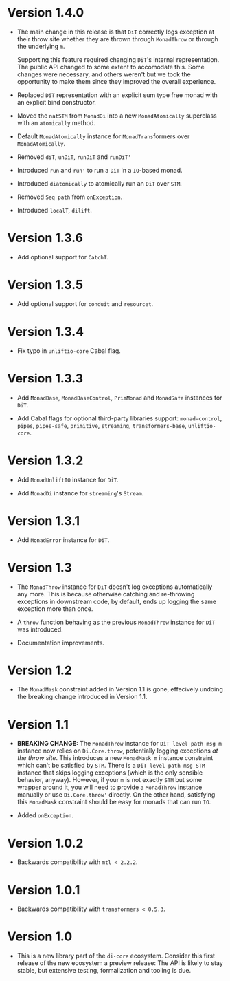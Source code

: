 # Version 1.4.0

* The main change in this release is that `DiT` correctly logs exception at
  their throw site whether they are thrown through `MonadThrow` or through
  the underlying `m`.

  Supporting this feature required changing `DiT`'s internal representation.
  The public API changed to some extent to accomodate this. Some changes were
  necessary, and others weren't but we took the opportunity to make them since
  they improved the overall experience.

* Replaced `DiT` representation with an explicit sum type free monad with
  an explicit bind constructor.

* Moved the `natSTM` from `MonadDi` into a new `MonadAtomically` superclass
  with an `atomically` method.

* Default `MonadAtomically` instance for `MonadTrans`formers
  over `MonadAtomically`.

* Removed `diT`, `unDiT`, `runDiT` and `runDiT'`

* Introduced `run` and `run'` to run a `DiT` in a `IO`-based monad.

* Introduced `diatomically` to atomically run an `DiT` over `STM`.

* Removed `Seq path` from `onException`.

* Introduced `localT`, `dilift`.


# Version 1.3.6

* Add optional support for `CatchT`.


# Version 1.3.5

* Add optional support for `conduit` and `resourcet`.


# Version 1.3.4

* Fix typo in `unliftio-core` Cabal flag.


# Version 1.3.3

* Add `MonadBase`, `MonadBaseControl`, `PrimMonad` and `MonadSafe` instances
  for `DiT`.

* Add Cabal flags for optional third-party libraries support: `monad-control`,
  `pipes`, `pipes-safe`, `primitive`, `streaming`, `transformers-base`,
  `unliftio-core`.


# Version 1.3.2

* Add `MonadUnliftIO` instance for `DiT`.

* Add `MonadDi` instance for `streaming`'s `Stream`.


# Version 1.3.1

* Add `MonadError` instance for `DiT`.

# Version 1.3

* The `MonadThrow` instance for `DiT` doesn't log exceptions automatically any
  more. This is because otherwise catching and re-throwing exceptions in
  downstream code, by default, ends up logging the same exception more than
  once.

* A `throw` function behaving as the previous `MonadThrow` instance for `DiT`
  was introduced.

* Documentation improvements.


# Version 1.2

* The `MonadMask` constraint added in Version 1.1 is gone, effecively
  undoing the breaking change introduced in Version 1.1.


# Version 1.1

* **BREAKING CHANGE:** The `MonadThrow` instance for `DiT level path msg
  m` instance now relies on `Di.Core.throw`, potentially logging
  exceptions _at the throw site_.  This introduces a new `MonadMask m`
  instance constraint which can't be satisfied by `STM`. There is a
  `DiT level path msg STM` instance that skips logging exceptions (which
  is the only sensible behavior, anyway). However, if your `m` is not
  exactly `STM` but some wrapper around it, you will need to provide a
  `MonadThrow` instance manually or use `Di.Core.throw'` directly. On
  the other hand, satisfying this `MonadMask` constraint should be easy
  for monads that can run `IO`.

* Added `onException`.

# Version 1.0.2

* Backwards compatibility with `mtl < 2.2.2`.

# Version 1.0.1

* Backwards compatibility with `transformers < 0.5.3`.

# Version 1.0

* This is a new library part of the `di-core` ecosystem.
  Consider this first release of the new ecosystem a preview release: The API is
  likely to stay stable, but extensive testing, formalization and tooling is
  due.


